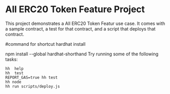 # All ERC20 Token Feature  Project

This project demonstrates a  All ERC20 Token Featur use case. It comes with a sample contract, a test for that contract, and a script that deploys that contract.


#command for shortcut hardhat install
 
 npm install --global hardhat-shorthand
Try running some of the following tasks:

```shell
hh  help
hh  test
REPORT_GAS=true hh test
hh node
hh run scripts/deploy.js
```
